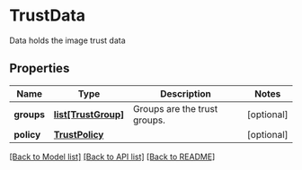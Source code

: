 # TrustData

Data holds the image trust data

## Properties
Name | Type | Description | Notes
------------ | ------------- | ------------- | -------------
**groups** | [**list[TrustGroup]**](TrustGroup.md) | Groups are the trust groups.  | [optional] 
**policy** | [**TrustPolicy**](TrustPolicy.md) |  | [optional] 

[[Back to Model list]](../README.md#documentation-for-models) [[Back to API list]](../README.md#documentation-for-api-endpoints) [[Back to README]](../README.md)


